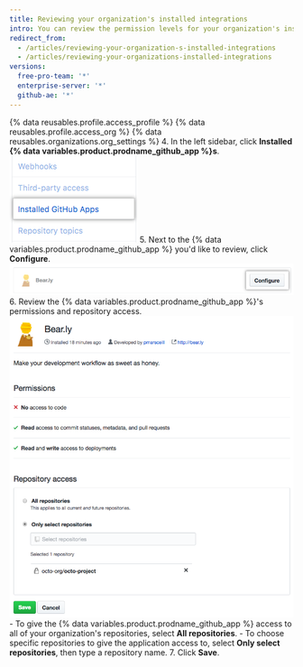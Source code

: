 ```yaml
---
title: Reviewing your organization's installed integrations
intro: You can review the permission levels for your organization's installed integrations and  configure each integration's access to organization repositories.
redirect_from:
  - /articles/reviewing-your-organization-s-installed-integrations
  - /articles/reviewing-your-organizations-installed-integrations
versions:
  free-pro-team: '*'
  enterprise-server: '*'
  github-ae: '*'
---
```


{% data reusables.profile.access_profile %}
{% data reusables.profile.access_org %}
{% data reusables.organizations.org_settings %}
4. In the left sidebar, click **Installed {% data variables.product.prodname_github_app %}s**.
  ![Installed {% data variables.product.prodname_github_app %}s tab in the organization settings sidebar](/assets/images/help/organizations/org-settings-installed-github-apps.png)
5. Next to the {% data variables.product.prodname_github_app %} you'd like to review, click **Configure**.
  ![Configure button](/assets/images/help/organizations/configure-installed-integration-button.png)
6. Review the {% data variables.product.prodname_github_app %}'s permissions and repository access.
  ![Option to give the {% data variables.product.prodname_github_app %} access to all repositories or specific repositories](/assets/images/help/organizations/toggle-integration-repo-access.png)
    - To give the {% data variables.product.prodname_github_app %} access to all of your organization's repositories, select **All repositories**.
    - To choose specific repositories to give the application access to, select **Only select repositories**, then type a repository name.
7. Click **Save**.
